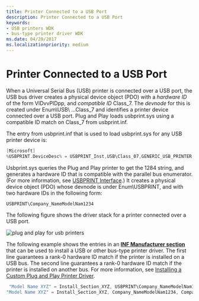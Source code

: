 ```yaml
---
title: Printer Connected to a USB Port
description: Printer Connected to a USB Port
keywords:
- USB printers WDK
- bus-type printer driver WDK
ms.date: 04/20/2017
ms.localizationpriority: medium
---
```


# Printer Connected to a USB Port





When a Universal Serial Bus (USB) printer is connected over a USB port, the USB bus driver creates a physical device object (PDO) with a *hardware ID* of the form VIDvvPIDpp, and *compatible ID* Class\_7. The *devnode* for this is created under Enum\\USB\\ ...Class\_7 and identifies a printer device connected over a USB port. Plug and Play loads usbprint.sys using a compatible ID match on Class\_7 from usbprint.inf.

The entry from usbprint.inf that is used to load usbprint.sys for any USB printer device is:

```cpp
[Microsoft]
%USBPRINT.DeviceDesc% = USBPRINT_Inst,USB\Class_07,GENERIC_USB_PRINTER
```

Usbprint.sys queries the Plug and Play printer to get the 1284 string, and generates a hardware ID that is compatible with the parallel bus enumerator. (For more information, see [USBPRINT Interface](usb-printing.md).) It creates a physical device object (PDO) whose devnode is under Enum\\USBPRINT, and with two hardware IDs in the following form:

```cpp
USBPRINT\Company_NameModelNam1234
```

The following figure shows the driver stack for a printer connected over a USB port.

![plug and play for usb printers](images/pnpusb01.png)

The following example shows the entries in an [**INF Manufacturer section**](../install/inf-manufacturer-section.md) that can be used to install a USB or other bus-type printer driver. The first line guarantees a rank-0 hardware ID match if the printer is installed on a USB bus. The second line guarantees a rank-0 hardware ID match if the printer is installed on another bus. For more information, see [Installing a Custom Plug and Play Printer Driver](installing-a-custom-plug-and-play-printer-driver.md).

```cpp
 "Model Name XYZ" = Install_Section_XYZ, USBPRINT\Company_NameModelNam1234, Company_NameModelNam1234 ; plus any other compatible IDs  
"Model Name XYZ" = Install_Section_XYZ, Company_NameModelNam1234, Company_NameModelNam1234 ; plus any other compatible IDs
```

 

